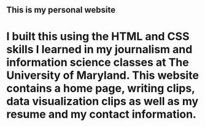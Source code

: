 ## This is my personal website

# I built this using the HTML and CSS skills I learned in my journalism and information science classes at The University of Maryland. This website contains a home page, writing clips, data visualization clips as well as my resume and my contact information.
